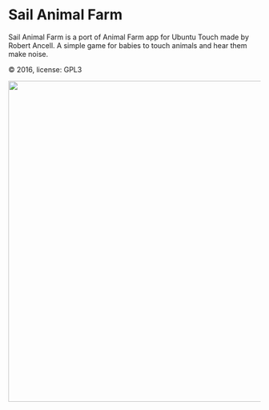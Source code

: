 # Sail Animal Farm
Sail Animal Farm is a port of Animal Farm app for Ubuntu Touch made by Robert Ancell.
A simple game for babies to touch animals and hear them make noise.

© 2016, license: GPL3

<img src="https://openrepos.net/sites/default/files/screenshot_20160911_001.png" height="640">
